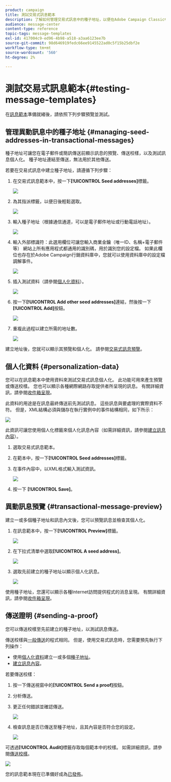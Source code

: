 ```yaml
---
product: campaign
title: 測試交易式訊息範本
description: 了解如何管理交易式訊息中的種子地址，以便在Adobe Campaign Classic中預覽和測試種子地址。
audience: message-center
content-type: reference
topic-tags: message-templates
exl-id: 417004c9-ed96-4b98-a518-a3aa6123ee7b
source-git-commit: 98d646919fedc66ee9145522ad0c5f15b25dbf2e
workflow-type: tm+mt
source-wordcount: '560'
ht-degree: 2%

---
```


# 測試交易式訊息範本{#testing-message-templates}

在[訊息範本](../../message-center/using/creating-the-message-template.md)準備就緒後，請依照下列步驟預覽並測試。

## 管理異動訊息中的種子地址 {#managing-seed-addresses-in-transactional-messages}

種子地址可讓您在電子郵件或簡訊傳送前顯示訊息的預覽、傳送校樣，以及測試訊息個人化。 種子地址連結至傳送，無法用於其他傳送。

若要在交易式訊息中建立種子地址，請遵循下列步驟：

1. 在交易式訊息範本中，按一下&#x200B;**[!UICONTROL Seed addresses]**&#x200B;標籤。

   ![](assets/messagecenter_create_seedaddr_001.png)

1. 為其指派標籤，以便日後輕鬆選取。

   ![](assets/messagecenter_create_seedaddr_002.png)

1. 輸入種子地址（根據通信通道，可以是電子郵件地址或行動電話地址）。

   ![](assets/messagecenter_create_seedaddr_003.png)

1. 輸入外部標識符：此選用欄位可讓您輸入商業金鑰（唯一ID、名稱+電子郵件等） 網站上所有應用程式都通用的識別碼，用於識別您的設定檔。 如果此欄位也存在於Adobe Campaign行銷資料庫中，您就可以使用資料庫中的設定檔調解事件。

   ![](assets/messagecenter_create_seedaddr_003bis.png)

1. 插入測試資料（請參閱[個人化資料](#personalization-data)）。

   ![](assets/messagecenter_create_custo_001.png)

   <!--## Creating several seed addresses {#creating-several-seed-addresses}-->
1. 按一下&#x200B;**[!UICONTROL Add other seed addresses]**&#x200B;連結，然後按一下&#x200B;**[!UICONTROL Add]**&#x200B;按鈕。

   ![](assets/messagecenter_create_seedaddr_004.png)

   <!--1. Follow the configuration steps for a seed address detailed in the [Creating a seed address](#creating-a-seed-address) section.-->
1. 重複此過程以建立所需的地址數。

   ![](assets/messagecenter_create_seedaddr_008.png)

建立地址後，您就可以顯示其預覽和個人化。 請參閱[交易式訊息預覽](#transactional-message-preview)。

## 個人化資料 {#personalization-data}

您可以在訊息範本中使用資料來測試交易式訊息個人化。 此功能可用來產生預覽或傳送校樣。 您也可以顯示各種網際網路存取提供者所呈現的訊息。 有關詳細資訊，請參閱[收件箱呈現](../../delivery/using/inbox-rendering.md)。

此資料的用途是在訊息最終傳送前先測試訊息。 這些訊息與要處理的實際資料不符。 但是，XML結構必須與儲存在執行實例中的事件結構相同，如下所示：

![](assets/messagecenter_create_custo_006.png)

此資訊可讓您使用個人化標籤來個人化訊息內容（如需詳細資訊，請參閱[建立訊息內容](../../message-center/using/creating-the-message-template.md#creating-message-content)）。

1. 選取交易式訊息範本。

1. 在範本中，按一下&#x200B;**[!UICONTROL Seed addresses]**&#x200B;標籤。

1. 在事件內容中，以XML格式輸入測試資訊。

   ![](assets/messagecenter_create_custo_001.png)

1. 按一下 **[!UICONTROL Save]**。

## 異動訊息預覽 {#transactional-message-preview}

建立一或多個種子地址和訊息內文後，您可以預覽訊息並檢查其個人化。

1. 在訊息範本中，按一下&#x200B;**[!UICONTROL Preview]**&#x200B;標籤。

   ![](assets/messagecenter_preview_001.png)

1. 在下拉式清單中選取&#x200B;**[!UICONTROL A seed address]**。

   ![](assets/messagecenter_preview_002.png)

1. 選取先前建立的種子地址以顯示個人化訊息。

   ![](assets/messagecenter_create_seedaddr_009.png)

使用種子地址，您還可以顯示各種Internet訪問提供程式的消息呈現。 有關詳細資訊，請參閱[收件箱呈現](../../delivery/using/inbox-rendering.md)。

## 傳送證明 {#sending-a-proof}

您可以傳送校樣至先前建立的種子地址，以測試訊息傳送。

傳送校樣與[一般傳送](../../delivery/using/steps-validating-the-delivery.md#sending-a-proof)的程式相同。 但是，使用交易式訊息時，您需要預先執行下列操作：

* 使用[個人化資料](#personalization-data)建立一或多個[種子地址](#managing-seed-addresses-in-transactional-messages)。
* [建立訊息內容](../../message-center/using/creating-the-message-template.md#creating-message-content)。

若要傳送校樣：

1. 按一下傳送視窗中的&#x200B;**[!UICONTROL Send a proof]**&#x200B;按鈕。
1. 分析傳送。
1. 更正任何錯誤並確認傳送。

   ![](assets/messagecenter_send_proof_001.png)

1. 檢查訊息是否已傳送至種子地址，且其內容是否符合您的設定。

   ![](assets/messagecenter_send_proof_002.png)

可透過&#x200B;**[!UICONTROL Audit]**&#x200B;標籤存取每個範本中的校樣。 如需詳細資訊，請參閱[傳送校樣](../../delivery/using/steps-validating-the-delivery.md#sending-a-proof)。

![](assets/messagecenter_send_proof_003.png)

您的訊息範本現在已準備好成為[已發佈](../../message-center/using/publishing-message-templates.md)。